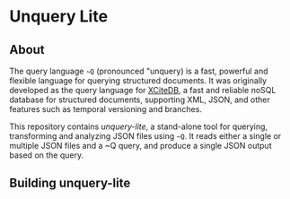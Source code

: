 # Unquery Lite

## About

The query language `~Q` (pronounced "unquery) is a fast, powerful and flexible language for querying structured documents. It was originally developed as the query language for [XCiteDB](http://www.xcitedb.com), a fast and reliable noSQL database for structured documents, supporting XML, JSON, and other features such as temporal versioning and branches. 

This repository contains *unquery-lite*, a stand-alone tool for querying, transforming and analyzing JSON files using `~Q`. It reads either a single or multiple JSON files and a ~Q query, and produce a single JSON output based on the query.

## Building unquery-lite


